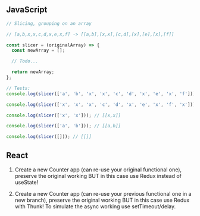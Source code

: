 ## JavaScript

```js
// Slicing, grouping on an array

// [a,b,x,x,c,d,x,e,x,f] -> [[a,b],[x,x],[c,d],[x],[e],[x],[f]]

const slicer = (originalArray) => {
  const newArray = [];

  // Todo...

  return newArray;
};

// Tests:
console.log(slicer(['a', 'b', 'x', 'x', 'c', 'd', 'x', 'e', 'x', 'f'])); // [[a,b],[x,x],[c,d],[x],[e],[x],[f]]

console.log(slicer(['x', 'x', 'x', 'c', 'd', 'x', 'e', 'x', 'f', 'x'])); // [[x,x,x],[c,d],[x],[e],[x],[f],[x]]

console.log(slicer(['x', 'x'])); // [[x,x]]

console.log(slicer(['a', 'b'])); // [[a,b]]

console.log(slicer([])); // [[]]
```

## React

1. Create a new Counter app (can re-use your original functional one), preserve the original working BUT in this case use Redux instead of useState!

2. Create a new Counter app (can re-use your previous functional one in a new branch), preserve the original working BUT in this case use Redux with Thunk! To simulate the async working use setTimeout/delay.
